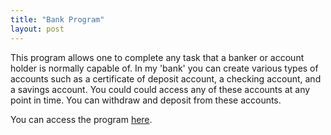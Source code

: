 ```yaml
---
title: "Bank Program"
layout: post 
---
```


This program allows one to complete any task that a banker or account holder is normally capable of. In my 'bank' you can create various types of accounts such as a certificate of deposit account, a checking account, and a savings account. You could could access any of these accounts at any point in time. You can withdraw and deposit from these accounts. 

You can access the program [here](https://drive.google.com/drive/folders/1vGD7ezeZnoI0rCd8MQ05I0qLClqR-YSR?usp=sharing). 
